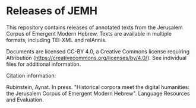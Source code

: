 # Releases of JEMH
This repository contains releases of annotated texts from the Jerusalem Corpus of Emergent Modern Hebrew. Texts are available in multiple formats, including TEI-XML and relAnnis.

Documents are licensed CC-BY 4.0, a Creative Commons license requiring Attribution (https://creativecommons.org/licenses/by/4.0/). See individual files for additional information.

Citation information:

Rubinstein, Aynat. In press. "Historical corpora meet the digital humanities: the Jerusalem Corpus of Emergent Modern Hebrew". Language Resources and Evaluation.
